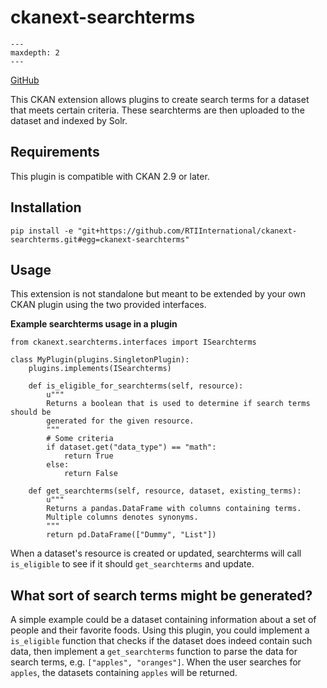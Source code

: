 [ckanext-searchterms documentation master file]: <> (This is a comment, it will not be included)

# ckanext-searchterms


```{toctree}
---
maxdepth: 2
---

```

[GitHub](https://github.com/RTIInternational/ckanext-searchterms)

This CKAN extension allows plugins to create search terms for a dataset that meets certain criteria. These searchterms are then uploaded to the dataset and indexed by Solr.

## Requirements

This plugin is compatible with CKAN 2.9 or later.

## Installation

```
pip install -e "git+https://github.com/RTIInternational/ckanext-searchterms.git#egg=ckanext-searchterms"
```

## Usage

This extension is not standalone but meant to be extended by your own CKAN plugin using the two provided interfaces.


**Example searchterms usage in a plugin**

```
from ckanext.searchterms.interfaces import ISearchterms

class MyPlugin(plugins.SingletonPlugin):
    plugins.implements(ISearchterms)

    def is_eligible_for_searchterms(self, resource):
        u"""
        Returns a boolean that is used to determine if search terms should be
        generated for the given resource.
        """
        # Some criteria
        if dataset.get("data_type") == "math":
            return True
        else:
            return False

    def get_searchterms(self, resource, dataset, existing_terms):
        u"""
        Returns a pandas.DataFrame with columns containing terms.
        Multiple columns denotes synonyms.
        """
        return pd.DataFrame(["Dummy", "List"])
```

When a dataset's resource is created or updated, searchterms will call `is_eligible` to see if it should `get_searchterms` and update.

## What sort of search terms might be generated?

A simple example could be a dataset containing information about a set of people and their favorite foods. Using this plugin, you could implement a `is_eligible` function that checks if the dataset does indeed contain such data, then implement a `get_searchterms` function to parse the data for search terms, e.g. `["apples", "oranges"]`. When the user searches for `apples`, the datasets containing `apples` will be returned.
